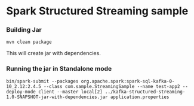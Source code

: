 # Spark Structured Streaming sample

### Building Jar
```
mvn clean package
``` 

This will create jar with dependencies.

### Running the jar in Standalone mode
```
bin/spark-submit --packages org.apache.spark:spark-sql-kafka-0-10_2.12:2.4.5 --class com.sample.StreamingSample --name test-app2 --deploy-mode client --master local[2] ../kafka-structured-streaming-1.0-SNAPSHOT-jar-with-dependencies.jar application.properties
```